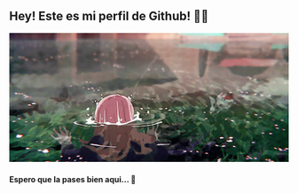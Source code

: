 ## Hey! Este es mi perfil de Github! 💭🚀
![](https://github.com/Hiro-Beet/Hiro-Beet/blob/main/src/A%20silent%20voice.gif)
#### Espero que la pases bien aqui... 🍕